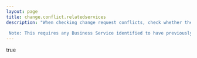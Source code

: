 ```yaml
---
layout: page
title: change.conflict.relatedservices
description: "When checking change request conflicts, check whether the change falls within maintenance or blackout windows affecting related Application Services  Note: This requires any Business Service identified to have previously been converted to an Application Service."
---
```

true